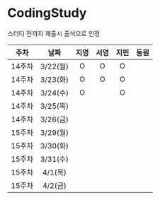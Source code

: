 # CodingStudy

스터디 전까지 제출시 출석으로 인정

|주차|날짜|지영|서영|지민|동원|
|--------|:-------:|:-------:|:-------:|:-------:|:-------:|
|14주차|3/22(월)|O|O|O||
|14주차|3/23(화)|O|O|O||
|14주차|3/24(수)|O||O||
|14주차|3/25(목)|||||
|14주차|3/26(금)|||||
|15주차|3/29(월)|||||
|15주차|3/30(화)|||||
|15주차|3/31(수)|||||
|15주차|4/1(목)|||||
|15주차|4/2(금)|||||


